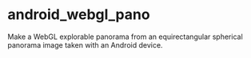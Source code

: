 android_webgl_pano
==================

Make a WebGL explorable panorama from an equirectangular spherical panorama image taken with an Android device.
